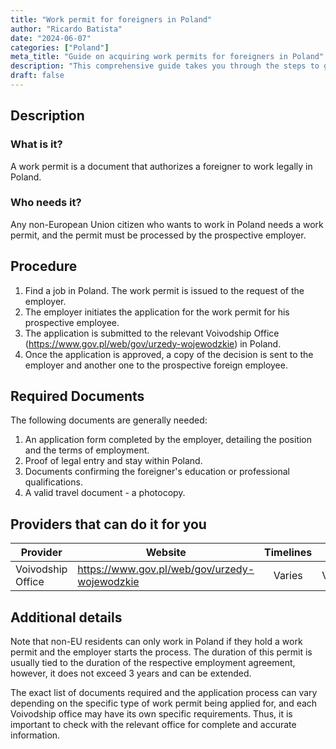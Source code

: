 ```yaml
---
title: "Work permit for foreigners in Poland"
author: "Ricardo Batista"
date: "2024-06-07"
categories: ["Poland"]
meta_title: "Guide on acquiring work permits for foreigners in Poland"
description: "This comprehensive guide takes you through the steps to get a working permit in Poland as a foreigner"
draft: false
---
```


## Description
### What is it?
A work permit is a document that authorizes a foreigner to work legally in Poland.
### Who needs it?
Any non-European Union citizen who wants to work in Poland needs a work permit, and the permit must be processed by the prospective employer.

## Procedure
1. Find a job in Poland. The work permit is issued to the request of the employer.
2. The employer initiates the application for the work permit for his prospective employee. 
3. The application is submitted to the relevant Voivodship Office (https://www.gov.pl/web/gov/urzedy-wojewodzkie) in Poland.
4. Once the application is approved, a copy of the decision is sent to the employer and another one to the prospective foreign employee. 

## Required Documents
The following documents are generally needed:

1. An application form completed by the employer, detailing the position and the terms of employment.
2. Proof of legal entry and stay within Poland.
3. Documents confirming the foreigner's education or professional qualifications.
4. A valid travel document - a photocopy.

## Providers that can do it for you

| Provider        |     Website                                     |     Timelines    |       Cost      |
| --------------- | ----------------------------------------------- |  :-------------: | :-------------: |
| Voivodship Office | https://www.gov.pl/web/gov/urzedy-wojewodzkie    |    Varies     |    Varies  |

## Additional details
Note that non-EU residents can only work in Poland if they hold a work permit and the employer starts the process. The duration of this permit is usually tied to the duration of the respective employment agreement, however, it does not exceed 3 years and can be extended. 

The exact list of documents required and the application process can vary depending on the specific type of work permit being applied for, and each Voivodship office may have its own specific requirements. Thus, it is important to check with the relevant office for complete and accurate information.